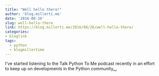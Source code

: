 ```yaml
---
title: "Well hello there!"
author: 'blog.millerti.me'
date: '2016-08-26'
slug: well-hello-there
link: https://blog.millerti.me/2016/08/26/well-hello-there/
categories:
- bloglink
tags:
  - python
  - blogmillertime
---
```


I've started listening to the Talk Python To Me podcast recently in an effort to keep up on developments in the Python community[... <i class="fas fa-external-link-alt"></i>](https://blog.millerti.me/2016/08/26/well-hello-there/)

